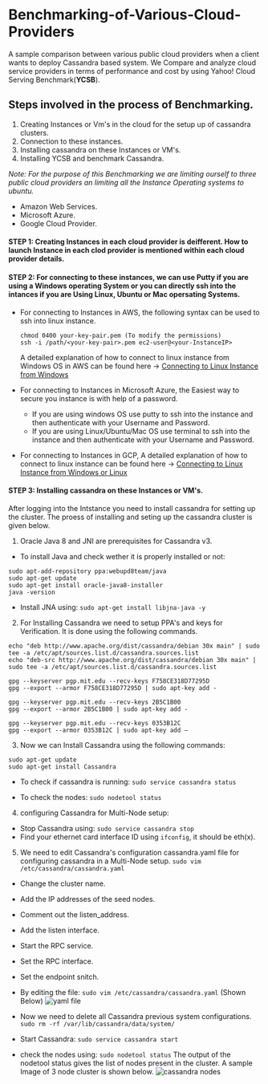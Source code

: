 # Benchmarking-of-Various-Cloud-Providers
A sample comparison between various public cloud providers when a client wants to deploy Cassandra based system. We Compare and analyze cloud service providers in terms of performance and cost by using Yahoo! Cloud Serving Benchmark(**YCSB**).

## Steps involved in the process of Benchmarking.
1. Creating Instances or Vm's in the cloud for the setup up of cassandra clusters.
2. Connection to these instances.
3. Installing cassandra on these Instances or VM's.
4. Installing YCSB and benchmark Cassandra.

*Note: For the purpose of this Benchmarking we are limiting ourself to three public cloud providers an limiting all the Instance Operating systems to ubuntu.*
* Amazon Web Services.
* Microsoft Azure. 
* Google Cloud Provider.

#### STEP 1: Creating Instances in each cloud provider is deifferent. How to launch Instance in each clod provider is mentioned within each cloud provider details.
  

#### STEP 2: For connecting to these instances, we can use Putty if you are using a Windows operating System or you can directly ssh into the intances if you are Using Linux, Ubuntu or Mac opersating Systems.
* For connecting to Instances in AWS, the following syntax can be used to ssh into linux instance.
  ```
  chmod 0400 your-key-pair.pem (To modify the permissions)
  ssh -i /path/<your-key-pair>.pem ec2-user@<your-InstanceIP>
  ```
  A detailed explanation of how to connect to linux instance from Windows OS in AWS can be found here -> [Connecting to Linux Instance from Windows](http://docs.aws.amazon.com/AWSEC2/latest/UserGuide/putty.html)
  
* For connecting to Instances in Microsoft Azure, the Easiest way to secure you instance is with help of a password.
  * If you are using windows OS use putty to ssh into the instance and then authenticate with your Username and Password.
  * If you are using Linux/Ubuntu/Mac OS use terminal to ssh into the instance and then authenticate with your Username and Password.

 * For connecting to Instances in GCP, A detailed explanation of how to connect to linux instance can be found here -> [Connecting to Linux Instance from Windows or Linux](https://cloud.google.com/compute/docs/instances/connecting-to-instance#thirdpartytools)
   

#### STEP 3: Installing cassandra on these Instances or VM's.  
After logging into the Intstance you need to install cassandra for setting up the cluster. The proess of installing and seting up the cassandra cluster is given below.
 
1. Oracle Java 8 and JNI are prerequisites for Cassandra v3.
  * To install Java and check wether it is properly installed or not:
```
sudo apt-add-repository ppa:webupd8team/java  
sudo apt-get update  
sudo apt-get install oracle-java8-installer
java -version
```
  * Install JNA using: ```sudo apt-get install libjna-java -y```

2. For Installing Cassandra we need to setup PPA's and keys for Verification. It is done using the following commands.
```
echo "deb http://www.apache.org/dist/cassandra/debian 30x main" | sudo tee -a /etc/apt/sources.list.d/cassandra.sources.list  
echo "deb-src http://www.apache.org/dist/cassandra/debian 30x main" | sudo tee -a /etc/apt/sources.list.d/cassandra.sources.list

gpg --keyserver pgp.mit.edu --recv-keys F758CE318D77295D  
gpg --export --armor F758CE318D77295D | sudo apt-key add -  

gpg --keyserver pgp.mit.edu --recv-keys 2B5C1B00  
gpg --export --armor 2B5C1B00 | sudo apt-key add -  

gpg --keyserver pgp.mit.edu --recv-keys 0353B12C  
gpg --export --armor 0353B12C | sudo apt-key add –
```

3. Now we can Install Cassandra using the following commands:
```
sudo apt-get update
sudo apt-get install Cassandra
```

  * To check if cassandra is running: ```sudo service cassandra status ```

  * To check the nodes: ```sudo nodetool status```

4. configuring Cassandra for Multi-Node setup:
* Stop Cassandra using: ```sudo service cassandra stop```
* Find your ethernet card interface ID using ```ifconfig```, it should be eth(x).

5. We need to edit Cassandra's configuration cassandra.yaml file for configuring cassandra in a Multi-Node setup. ```sudo vim /etc/cassandra/cassandra.yaml```
  * Change the cluster name.
  * Add the IP addresses of the seed nodes.
  * Comment out the listen_address.
  * Add the listen interface.
  * Start the RPC service.
  * Set the RPC interface.
  * Set the endpoint snitch.
  * By editing the file: ```sudo vim /etc/cassandra/cassandra.yaml``` (Shown Below)
  ![yaml file](https://user-images.githubusercontent.com/31011479/29745950-1292be3c-8a7e-11e7-91ad-48c265890fe7.png)
 
* Now we need to delete all Cassandra previous system configurations. ```sudo rm -rf /var/lib/cassandra/data/system/```
* Start Cassandra: ```sudo service cassandra start```
* check the nodes using: ```sudo nodetool status```
The output of the nodetool status gives the list of nodes present in the cluster. A sample Image of 3 node cluster is shown below.
![cassandra nodes](https://user-images.githubusercontent.com/31011479/29745949-129213b0-8a7e-11e7-918d-6fde0ac694b8.png)


